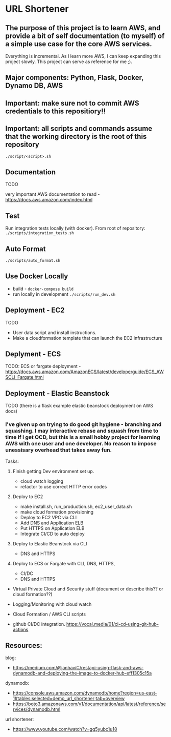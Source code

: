 # URL Shortener


## The purpose of this project is to learn AWS, and provide a bit of self documentation (to myself) of a simple use case for the core AWS services.

Everything is incremental. As I learn more AWS, I can keep expanding this project slowly. This project can serve as reference for me ;).


## Major components: Python, Flask, Docker, Dynamo DB, AWS

## Important: make sure not to commit AWS credentials to this repositiory!!
## Important: all scripts and commands assume that the working directory is the root of this repository

`./script/<script>.sh`




## Documentation
TODO

very important AWS documentation to read  - https://docs.aws.amazon.com/index.html

## Test

Run integration tests locally (with docker). From root of repository: `./scripts/integration_tests.sh`


## Auto Format

`./scripts/auto_format.sh`

## Use Docker Locally

 - build - `docker-compose build`
 - run locally in development `./scripts/run_dev.sh`

## Deployment - EC2

 TODO
 - User data script and install instructions.
 - Make a cloudformation template that can launch the EC2 infrastructure

## Deplyment - ECS
 
 TODO: ECS or fargate deployment - https://docs.aws.amazon.com/AmazonECS/latest/developerguide/ECS_AWSCLI_Fargate.html

## Deployment - Elastic Beanstock 
 TODO (there is a flask example elastic beanstock deployment on AWS docs)



### I've given up on trying to do good git hygiene - branching and squashing. I may interactive rebase and squash from time to time if I get OCD, but this is a small hobby project for learning AWS  with one user and one developer. No reason to impose unessisary overhead that takes away fun.


Tasks:

 1. Finish getting Dev environment set up.
    - cloud watch logging
    - refactor to use correct HTTP error codes

 2. Deploy to EC2
    - make install.sh, run_production.sh, ec2_user_data.sh
    - make cloud formation provisioning
    - Deploy to EC2 VPC via CLI
    - Add DNS and Application ELB
    - Put HTTPS on Application ELB
    - Integrate CI/CD to auto deploy


 3. Deploy to Elastic Beanstock via CLI
    - DNS and HTTPS
 4. Deploy to ECS or Fargate with CLI, DNS, HTTPS,
    - CI/DC
    - DNS and HTTPS


 
 - Virtual Private Cloud and Security stuff (document or describe this?? or cloud formation??)
 - Logging/Monitoring with cloud watch
 - Cloud Formation / AWS CLI scripts

 - github CI/DC integration. https://vocal.media/01/ci-cd-using-git-hub-actions






## Resources:

blog:
 - https://medium.com/@janhaviC/restapi-using-flask-and-aws-dynamodb-and-deploying-the-image-to-docker-hub-eff1305c15a

dynamodb:
 - https://console.aws.amazon.com/dynamodb/home?region=us-east-1#tables:selected=demo_url_shortener;tab=overview
 - https://boto3.amazonaws.com/v1/documentation/api/latest/reference/services/dynamodb.html

url shortener:
 - https://www.youtube.com/watch?v=gq5yubc1u18

